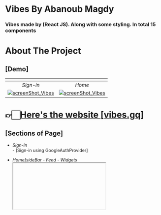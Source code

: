 
# Vibes By Abanoub Magdy

### Vibes made by (React JS). Along with some styling. In total 15 components 

# About The Project 
## [Demo]
| [![]()]() | [![]()]() | 
|:---:|:---:|
| *Sign-in*  | *Home*  |
| [![screenShot_Vibes](https://user-images.githubusercontent.com/82307701/192166737-3c264e62-e53e-48d2-bc1d-69796503c2b6.png)](https://vibes.gq/)| [![screenShot_Vibes](https://user-images.githubusercontent.com/82307701/192166750-98c7562b-0c91-4318-8e3c-fcc9e826b96d.png)](https://vibes.gq/)

# 👉🏻[Here's the website [vibes.gq]](http://vibes.gq/)

## [Sections of Page]

* *Sign-in* <br/> - [Sign-in using GoogleAuthProvider]

* *Home[sideBar - Feed - Widgets<iframe>]* <br/> - [Feed of previous posts... also u can post ur own thought in a new post]

<!-- ROADMAP -->
## [Roadmap]

#### *Home*
- [ ]  1.update post functions (such as reactions[like,comment, and share])
- [x]  2.feed (create-new-post)
- [ ]  3.use [React flip move(library)] to pop-up post as animation


## [Built With]

* [![React][React.js]][React-url]
* to use [rfce(react function component export)] we used [ES7+ React/Redux/React-Native snippets]
 
 <br>

* [react hooks]=>[React-library] 👉🏼to make everything up-to-date
* 1.[material UI] 👉🏼 For icons and elements
* [flexBox]=>[built-in css] 👉🏼 to make everything responsive using(flex e.g. display:flex)

 <br>

* [Firestore DB] 👉🏼 send & receive all data 
* [Firebase GoogleAuth] 👉🏼 for login into the [Home-Page]
* [React context API]=>[React-library] -> [similar to [Redux pattern] for (Data layer .. and that gonna be in any component, no matter how many levels deep inside the components)] 👉🏼to capture the [user-date] when they login with the [API] 

 <br>


* [Firebase Hosting] 👉🏼 to deploy the whole project into the Firebase




## [Download And installation]

Download this template from [Github](https://codeload.github.com/Abanoub5015/Vibes/zip/refs/heads/main)

* ## Install dependencies
```
npm install
```
* Run locally
```
npm start
```





* ## other Commands 

```
0. npx create-react-app vibes  
```

```
1.         
 npm install @mui/material @emotion/react @emotion/styled   
 npm install @mui/icons-material       
```

* ## Firebase Commands
```
 npm i -g firebase-tools
```
```
 firebase logout
 firebase login

 firebase init
[
1.Hosting [spaceBar]
2.Existing project
3.select the project
4.What do u want to use as your public directory? -> answer: build
5.Configure as a single-page app (rewrite all urls to /index.html)? ((y/n))  -> answer: y
]
```


* ## git Commands [// means once]
```
//git init
  git add *
  git commit -m "first commit"
//git branch -M main
//git remote add origin https://github.com/Abanoub5015/Vibes.git
  git push origin main
git pull origin main 
```

* ## git (deploy-page) Commands [// means once]
```
[1] npm run build
[2] firebase deploy

```


* ## after every update:
```
-----------------------------
git add *
git commit -m "first commit"
git push origin main

 [make sure that (package.json => homepage: "") is empty] 
 then do the following:

 npm run build
 firebase deploy
-----------------------------
```


[React.js]: https://img.shields.io/badge/React-20232A?style=for-the-badge&logo=react&logoColor=61DAFB
[React-url]: https://reactjs.org/

[react hooks]: https://reactjs.org/docs/hooks-intro.html
[React context API]: https://reactjs.org/docs/context.html
[material UI]: https://mui.com/material-ui/material-icons/
[flexBox]: https://www.w3schools.com/css/css3_flexbox_container.asp
[Firestore DB]: https://firebase.google.com/docs/firestore
[Firebase Hosting]: https://firebase.google.com/docs/hosting
[Firebase GoogleAuth]: https://firebase.google.com/docs/auth



[ES7+ React/Redux/React-Native snippets]: https://marketplace.visualstudio.com/items?itemName=dsznajder.es7-react-js-snippets
[rfce(react function component export)]: https://github.com/chillios-ts/vscode-react-javascript-snippets/blob/HEAD/docs/Snippets.md

